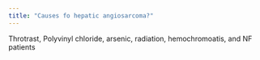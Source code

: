 ```yaml
---
title: "Causes fo hepatic angiosarcoma?"
---
```

Throtrast, Polyvinyl chloride, arsenic, radiation, hemochromoatis, and NF patients

